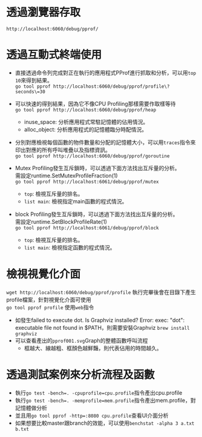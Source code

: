 # 透過瀏覽器存取
`http://localhost:6060/debug/pprof/`

# 透過互動式終端使用
* 直接透過命令列完成對正在執行的應用程式PProf進行抓取和分析，可以用`top 10`來得到結果。 <br>
`go tool pprof http://localhost:6060/debug/pprof/profile\?seconds\=30`

* 可以快速的得到結果，因為它不像CPU Profiling那樣需要作取樣等待 <br>
`go tool pprof http://localhost:6060/debug/pprof/heap`
  * inuse_space: 分析應用程式常駐記憶體的佔用情況。
  * alloc_object: 分析應用程式的記憶體臨分時配情況。

* 分別對應檢視每個函數的物件數量和分配的記憶體大小，可以用`traces`指令來印出對應的所有呼叫堆疊以及指標資訊。<br>
`go tool pprof http://localhost:6060/debug/pprof/goroutine`

* Mutex Profiling發生互斥鎖時，可以透過下面方法找出互斥量的分析。<br>
需設定runtime.SetMutexProfileFraction(1)<br>
`go tool pprof http://localhost:6061/debug/pprof/mutex`
  * `top`: 檢視互斥量的排名。
  * `list main`: 檢視指定main函數的程式情況。

* block Profiling發生互斥鎖時，可以透過下面方法找出互斥量的分析。<br>
需設定runtime.SetBlockProfileRate(1)<br>
`go tool pprof http://localhost:6061/debug/pprof/block`
  * `top`: 檢視互斥量的排名。
  * `list main`: 檢視指定函數的程式情況。

# 檢視視覺化介面
`wget http://localhost:6060/debug/pprof/profile`
執行完畢後會在目錄下產生profile檔案，針對視覺化介面可使用<br>
`go tool pprof profile`
 使用`web`指令
  * 如發生failed to execute dot. Is Graphviz installed? Error: exec: "dot": executable file not found in $PATH，則需要安裝Graphviz
  `brew install graphviz`
  * 可以查看產出的`pprof001.svg`Graph的整體函數呼叫流程
    * 框越大、線越粗、框顏色越鮮豔，則代表佔用的時間越久。
 
# 透過測試案例來分析流程及函數
* 執行`go test -bench=. -cpuprofile=cpu.profile`指令產出cpu.profile<br>
* 執行`go test -bench=. -memprofile=mem.profile`指令產出mem.profile，對記憶體做分析<br>
* 並且用`go tool pprof -http=:8080 cpu.profile`查看UI介面分析
* 如果想要比較master跟branch的效能，可以使用`benchstat -alpha 3 a.txt b.txt`


  

